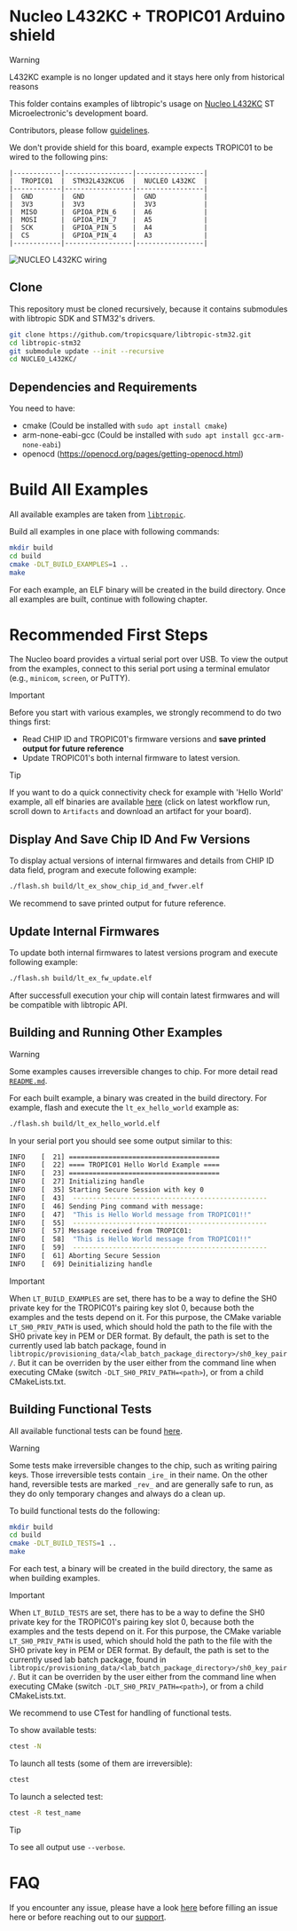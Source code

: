 # Nucleo L432KC + TROPIC01 Arduino shield

 > [!WARNING]
 > L432KC example is no longer updated and it stays here only from historical reasons

This folder contains examples of libtropic's usage on [Nucleo L432KC](https://os.mbed.com/platforms/ST-Nucleo-L432KC/) ST Microelectronic's development board.

Contributors, please follow [guidelines](https://github.com/tropicsquare/libtropic-stm32/blob/master/CONTRIBUTING.md).

We don't provide shield for this board, example expects TROPIC01 to be wired to the following pins:
```
|------------|-----------------|-----------------|
|  TROPIC01  |  STM32L432KCU6  |  NUCLEO L432KC  |
|------------|-----------------|-----------------|
|  GND       |  GND            |  GND            |
|  3V3       |  3V3            |  3V3            |
|  MISO      |  GPIOA_PIN_6    |  A6             |
|  MOSI      |  GPIOA_PIN_7    |  A5             |
|  SCK       |  GPIOA_PIN_5    |  A4             |
|  CS        |  GPIOA_PIN_4    |  A3             |
|------------|-----------------|-----------------|
```
![NUCLEO L432KC wiring](img/nucleo_L432KC_connection_to_tropic.jpg)

## Clone

This repository must be cloned recursively, because it contains submodules with libtropic SDK and STM32's drivers.

```bash
git clone https://github.com/tropicsquare/libtropic-stm32.git
cd libtropic-stm32
git submodule update --init --recursive
cd NUCLEO_L432KC/
```

## Dependencies and Requirements

You need to have:
* cmake (Could be installed with `sudo apt install cmake`)
* arm-none-eabi-gcc (Could be installed with `sudo apt install gcc-arm-none-eabi`)
* openocd (https://openocd.org/pages/getting-openocd.html)

# Build All Examples

All available examples are taken from [`libtropic`](https://github.com/tropicsquare/libtropic/tree/master/examples).

Build all examples in one place with following commands:

```bash
mkdir build
cd build
cmake -DLT_BUILD_EXAMPLES=1 ..
make
```
For each example, an ELF binary will be created in the build directory. Once all examples are built, continue with following chapter.

# Recommended First Steps

The Nucleo board provides a virtual serial port over USB. To view the output from the examples, connect to this serial port using a terminal emulator (e.g., `minicom`, `screen`, or PuTTY).

 > [!IMPORTANT]
 > Before you start with various examples, we strongly recommend to do two things first:
 > * Read CHIP ID and TROPIC01's firmware versions and **save printed output for future reference**
 > * Update TROPIC01's both internal firmware to latest version.

 > [!TIP]
 > If you want to do a quick connectivity check for example with 'Hello World' example, all elf binaries are available [here](https://github.com/tropicsquare/libtropic-stm32/actions/workflows/build_and_upload_examples.yml) (click on latest workflow run, scroll down to `Artifacts` and download an artifact for your board).

## Display And Save Chip ID And Fw Versions
To display actual versions of internal firmwares and details from CHIP ID data field, program and execute following example:
```bash
./flash.sh build/lt_ex_show_chip_id_and_fwver.elf
```

We recommend to save printed output for future reference.

## Update Internal Firmwares

To update both internal firmwares to latest versions program and execute following example:
```bash
./flash.sh build/lt_ex_fw_update.elf
```

After successfull execution your chip will contain latest firmwares and will be compatible with libtropic API.



## Building and Running Other Examples

> [!WARNING]
> Some examples causes irreversible changes to chip. For more detail read [`README.md`](https://github.com/tropicsquare/libtropic/tree/master/examples/).


For each built example, a binary was created in the build directory. For example, flash and execute the `lt_ex_hello_world` example as:
```bash
./flash.sh build/lt_ex_hello_world.elf
```
In your serial port you should see some output similar to this:
```bash
INFO    [  21] ======================================
INFO    [  22] ==== TROPIC01 Hello World Example ====
INFO    [  23] ======================================
INFO    [  27] Initializing handle
INFO    [  35] Starting Secure Session with key 0
INFO    [  43] 	-------------------------------------------------
INFO    [  46] Sending Ping command with message:
INFO    [  47] 	"This is Hello World message from TROPIC01!!"
INFO    [  55] 	-------------------------------------------------
INFO    [  57] Message received from TROPIC01:
INFO    [  58] 	"This is Hello World message from TROPIC01!!"
INFO    [  59] 	-------------------------------------------------
INFO    [  61] Aborting Secure Session
INFO    [  69] Deinitializing handle
```

> [!IMPORTANT]
> When `LT_BUILD_EXAMPLES` are set, there has to be a way to define the SH0 private key for the TROPIC01's pairing key slot 0, because both the examples and the tests depend on it. For this purpose, the CMake variable `LT_SH0_PRIV_PATH` is used, which should hold the path to the file with the SH0 private key in PEM or DER format. By default, the path is set to the currently used lab batch package, found in `libtropic/provisioning_data/<lab_batch_package_directory>/sh0_key_pair/`. But it can be overriden by the user either from the command line when executing CMake (switch `-DLT_SH0_PRIV_PATH=<path>`), or from a child CMakeLists.txt.

## Building Functional Tests

All available functional tests can be found [here](https://github.com/tropicsquare/libtropic/tree/master/tests/functional/).

> [!WARNING]
> Some tests make irreversible changes to the chip, such as writing pairing keys. Those irreversible
> tests contain `_ire_` in their name. On the other hand, reversible tests are marked `_rev_`
> and are generally safe to run, as they do only temporary changes and always do a clean up.

To build functional tests do the following:
```bash
mkdir build
cd build
cmake -DLT_BUILD_TESTS=1 ..
make
```

For each test, a binary will be created in the build directory, the same as when building examples.

> [!IMPORTANT]
> When `LT_BUILD_TESTS` are set, there has to be a way to define the SH0 private key for the TROPIC01's pairing key slot 0, because both the examples and the tests depend on it. For this purpose, the CMake variable `LT_SH0_PRIV_PATH` is used, which should hold the path to the file with the SH0 private key in PEM or DER format. By default, the path is set to the currently used lab batch package, found in `libtropic/provisioning_data/<lab_batch_package_directory>/sh0_key_pair/`. But it can be overriden by the user either from the command line when executing CMake (switch `-DLT_SH0_PRIV_PATH=<path>`), or from a child CMakeLists.txt.

We recommend to use CTest for handling of functional tests.

To show available tests:
```bash
ctest -N
```

To launch all tests (some of them are irreversible):
```bash
ctest
```

To launch a selected test:
```bash
ctest -R test_name
```

> [!TIP]
> To see all output use `--verbose`.


# FAQ

If you encounter any issue, please have a look [here](./../FAQ.md) before filling an issue here or before reaching out to our [support](https://support.desk.tropicsquare.com/).

